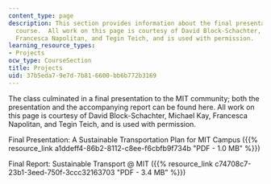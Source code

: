 ```yaml
---
content_type: page
description: This section provides information about the final presentation for the
  course.  All work on this page is courtesy of David Block-Schachter, Michael Kay,
  Francesca Napolitan, and Tegin Teich, and is used with permission.
learning_resource_types:
- Projects
ocw_type: CourseSection
title: Projects
uid: 37b5eda7-9e7d-7b81-6600-bb6b772b3169
---
```


The class culminated in a final presentation to the MIT community; both the presentation and the accompanying report can be found here. All work on this page is courtesy of David Block-Schachter, Michael Kay, Francesca Napolitan, and Tegin Teich, and is used with permission.

Final Presentation: A Sustainable Transportation Plan for MIT Campus ({{% resource_link a1ddeff4-86b2-8112-c8ee-f6cbfb9f734b "PDF - 1.0 MB" %}})

Final Report: Sustainable Transport @ MIT ({{% resource_link c74708c7-23b1-3eed-750f-3ccc32163703 "PDF - 3.4 MB" %}})